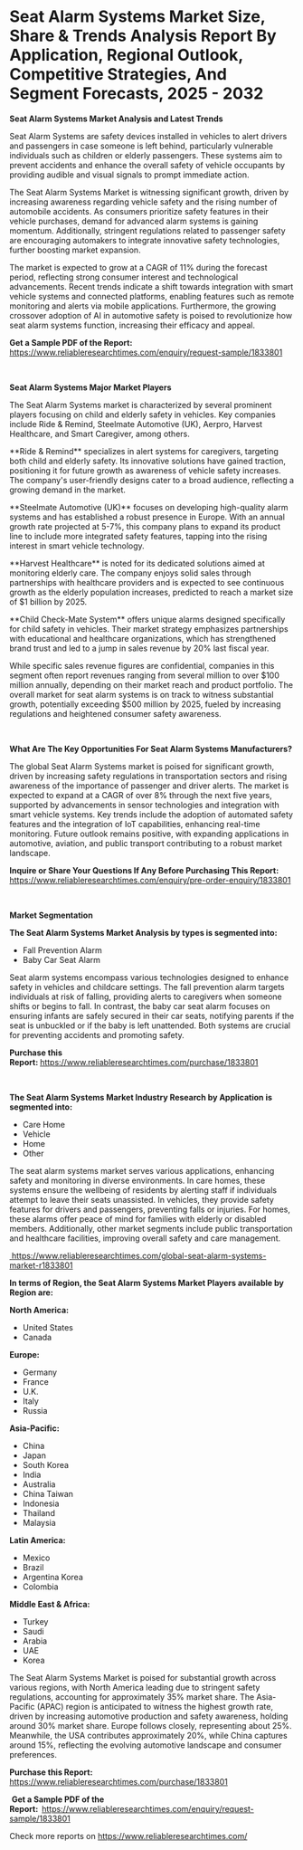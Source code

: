 <p><h1>Seat Alarm Systems Market Size, Share & Trends Analysis Report By Application, Regional Outlook, Competitive Strategies, And Segment Forecasts, 2025 - 2032</h1></p><p><strong>Seat Alarm Systems Market Analysis and Latest Trends</strong></p>
<p><p>Seat Alarm Systems are safety devices installed in vehicles to alert drivers and passengers in case someone is left behind, particularly vulnerable individuals such as children or elderly passengers. These systems aim to prevent accidents and enhance the overall safety of vehicle occupants by providing audible and visual signals to prompt immediate action.</p><p>The Seat Alarm Systems Market is witnessing significant growth, driven by increasing awareness regarding vehicle safety and the rising number of automobile accidents. As consumers prioritize safety features in their vehicle purchases, demand for advanced alarm systems is gaining momentum. Additionally, stringent regulations related to passenger safety are encouraging automakers to integrate innovative safety technologies, further boosting market expansion.</p><p>The market is expected to grow at a CAGR of 11% during the forecast period, reflecting strong consumer interest and technological advancements. Recent trends indicate a shift towards integration with smart vehicle systems and connected platforms, enabling features such as remote monitoring and alerts via mobile applications. Furthermore, the growing crossover adoption of AI in automotive safety is poised to revolutionize how seat alarm systems function, increasing their efficacy and appeal.</p></p>
<p><strong>Get a Sample PDF of the Report:&nbsp;</strong> <a href="https://www.reliableresearchtimes.com/enquiry/request-sample/1833801?utm_campaign=3191&utm_medium=2&utm_source=Github&utm_content=ia&utm_term=26032025&utm_id=seat-alarm-systems">https://www.reliableresearchtimes.com/enquiry/request-sample/1833801</a></p>
<p>&nbsp;</p>
<p><strong>Seat Alarm Systems Major Market Players</strong></p>
<p><p>The Seat Alarm Systems market is characterized by several prominent players focusing on child and elderly safety in vehicles. Key companies include Ride & Remind, Steelmate Automotive (UK), Aerpro, Harvest Healthcare, and Smart Caregiver, among others.</p><p>**Ride & Remind** specializes in alert systems for caregivers, targeting both child and elderly safety. Its innovative solutions have gained traction, positioning it for future growth as awareness of vehicle safety increases. The company's user-friendly designs cater to a broad audience, reflecting a growing demand in the market.</p><p>**Steelmate Automotive (UK)** focuses on developing high-quality alarm systems and has established a robust presence in Europe. With an annual growth rate projected at 5-7%, this company plans to expand its product line to include more integrated safety features, tapping into the rising interest in smart vehicle technology.</p><p>**Harvest Healthcare** is noted for its dedicated solutions aimed at monitoring elderly care. The company enjoys solid sales through partnerships with healthcare providers and is expected to see continuous growth as the elderly population increases, predicted to reach a market size of $1 billion by 2025.</p><p>**Child Check-Mate System** offers unique alarms designed specifically for child safety in vehicles. Their market strategy emphasizes partnerships with educational and healthcare organizations, which has strengthened brand trust and led to a jump in sales revenue by 20% last fiscal year.</p><p>While specific sales revenue figures are confidential, companies in this segment often report revenues ranging from several million to over $100 million annually, depending on their market reach and product portfolio. The overall market for seat alarm systems is on track to witness substantial growth, potentially exceeding $500 million by 2025, fueled by increasing regulations and heightened consumer safety awareness.</p></p>
<p>&nbsp;</p>
<p><strong>What Are The Key Opportunities For Seat Alarm Systems Manufacturers?</strong></p>
<p><p>The global Seat Alarm Systems market is poised for significant growth, driven by increasing safety regulations in transportation sectors and rising awareness of the importance of passenger and driver alerts. The market is expected to expand at a CAGR of over 8% through the next five years, supported by advancements in sensor technologies and integration with smart vehicle systems. Key trends include the adoption of automated safety features and the integration of IoT capabilities, enhancing real-time monitoring. Future outlook remains positive, with expanding applications in automotive, aviation, and public transport contributing to a robust market landscape.</p></p>
<p><strong>Inquire or Share Your Questions If Any Before Purchasing This Report:</strong> <a href="https://www.reliableresearchtimes.com/enquiry/pre-order-enquiry/1833801?utm_campaign=3191&utm_medium=2&utm_source=Github&utm_content=ia&utm_term=26032025&utm_id=seat-alarm-systems">https://www.reliableresearchtimes.com/enquiry/pre-order-enquiry/1833801</a></p>
<p>&nbsp;</p>
<p><strong>Market Segmentation</strong></p>
<p><strong>The Seat Alarm Systems Market Analysis by types is segmented into:</strong></p>
<p><ul><li>Fall Prevention Alarm</li><li>Baby Car Seat Alarm</li></ul></p>
<p><p>Seat alarm systems encompass various technologies designed to enhance safety in vehicles and childcare settings. The fall prevention alarm targets individuals at risk of falling, providing alerts to caregivers when someone shifts or begins to fall. In contrast, the baby car seat alarm focuses on ensuring infants are safely secured in their car seats, notifying parents if the seat is unbuckled or if the baby is left unattended. Both systems are crucial for preventing accidents and promoting safety.</p></p>
<p><strong>Purchase this Report:&nbsp;</strong><a href="https://www.reliableresearchtimes.com/purchase/1833801?utm_campaign=3191&utm_medium=2&utm_source=Github&utm_content=ia&utm_term=26032025&utm_id=seat-alarm-systems">https://www.reliableresearchtimes.com/purchase/1833801</a></p>
<p>&nbsp;</p>
<p><strong>The Seat Alarm Systems Market Industry Research by Application is segmented into:</strong></p>
<p><ul><li>Care Home</li><li>Vehicle</li><li>Home</li><li>Other</li></ul></p>
<p><p>The seat alarm systems market serves various applications, enhancing safety and monitoring in diverse environments. In care homes, these systems ensure the wellbeing of residents by alerting staff if individuals attempt to leave their seats unassisted. In vehicles, they provide safety features for drivers and passengers, preventing falls or injuries. For homes, these alarms offer peace of mind for families with elderly or disabled members. Additionally, other market segments include public transportation and healthcare facilities, improving overall safety and care management.</p></p>
<p><a href="https://www.reliableresearchtimes.com/global-seat-alarm-systems-market-r1833801?utm_campaign=3191&utm_medium=2&utm_source=Github&utm_content=ia&utm_term=26032025&utm_id=seat-alarm-systems">&nbsp;https://www.reliableresearchtimes.com/global-seat-alarm-systems-market-r1833801</a></p>
<p><strong>In terms of Region, the Seat Alarm Systems Market Players available by Region are:</strong></p>
<p>
    <p> <strong> North America: </strong>
        <ul>
            <li>United States</li>
            <li>Canada</li>
        </ul>
        </p> 
    <p> <strong> Europe: </strong>
        <ul>
            <li>Germany</li>
            <li>France</li>
            <li>U.K.</li>
            <li>Italy</li>
            <li>Russia</li>
        </ul>
        </p> 
    <p> <strong> Asia-Pacific: </strong>
        <ul>
            <li>China</li>
            <li>Japan</li>
            <li>South Korea</li>
            <li>India</li>
            <li>Australia</li>
            <li>China Taiwan</li>
            <li>Indonesia</li>
            <li>Thailand</li>
            <li>Malaysia</li>
        </ul>
        </p> 
    <p> <strong> Latin America: </strong>
        <ul>
            <li>Mexico</li>
            <li>Brazil</li>
            <li>Argentina Korea</li>
            <li>Colombia</li>
        </ul>
        </p> 
    <p> <strong> Middle East & Africa: </strong>
        <ul>
            <li>Turkey</li>
            <li>Saudi</li>
            <li>Arabia</li>
            <li>UAE</li>
            <li>Korea</li>
        </ul>
    </p>
    </p>
<p><p>The Seat Alarm Systems Market is poised for substantial growth across various regions, with North America leading due to stringent safety regulations, accounting for approximately 35% market share. The Asia-Pacific (APAC) region is anticipated to witness the highest growth rate, driven by increasing automotive production and safety awareness, holding around 30% market share. Europe follows closely, representing about 25%. Meanwhile, the USA contributes approximately 20%, while China captures around 15%, reflecting the evolving automotive landscape and consumer preferences.</p></p>
<p><strong>Purchase this Report: </strong><a href="https://www.reliableresearchtimes.com/purchase/1833801?utm_campaign=3191&utm_medium=2&utm_source=Github&utm_content=ia&utm_term=26032025&utm_id=seat-alarm-systems">https://www.reliableresearchtimes.com/purchase/1833801</a></p>
<p>&nbsp;<strong>Get a Sample PDF of the Report:&nbsp;&nbsp;</strong><a href="https://www.reliableresearchtimes.com/enquiry/request-sample/1833801?utm_campaign=3191&utm_medium=2&utm_source=Github&utm_content=ia&utm_term=26032025&utm_id=seat-alarm-systems">https://www.reliableresearchtimes.com/enquiry/request-sample/1833801</a></p>
<p><strong></strong></p>
<p>Check more reports on <a href="https://www.reliableresearchtimes.com/?utm_campaign=3191&utm_medium=2&utm_source=Github&utm_content=ia&utm_term=26032025&utm_id=seat-alarm-systems">https://www.reliableresearchtimes.com/</a></p>